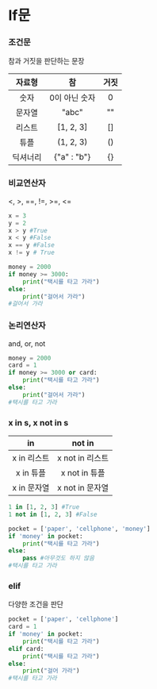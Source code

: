 # If문

### 조건문

참과 거짓을 판단하는 문장

|  자료형  |      참       | 거짓 |
| :------: | :-----------: | :--: |
|   숫자   | 0이 아닌 숫자 |  0   |
|  문자열  |     "abc"     |  ""  |
|  리스트  |   [1, 2, 3]   |  []  |
|   튜플   |   (1, 2, 3)   |  ()  |
| 딕셔너리 |  {"a" : "b"}  |  {}  |



### 비교연산자

<, >, ==, !=, >=, <=

```python
x = 3
y = 2
x > y #True
x < y #False
x == y #False
x != y # True

money = 2000
if money >= 3000:
    print("택시를 타고 가라")
else:
    print("걸어서 가라")
#걸어서 가라
```

### 논리연산자

and, or, not

```python
money = 2000
card = 1
if money >= 3000 or card:
    print("택시를 타고 가라")
else:
    print("걸어서 가라")
#택시를 타고 가라
```



### x in s, x not in s

|     in      |     not in      |
| :---------: | :-------------: |
| x in 리스트 | x not in 리스트 |
|  x in 튜플  |  x not in 튜플  |
| x in 문자열 | x not in 문자열 |

```python
1 in [1, 2, 3] #True
1 not in [1, 2, 3] #False

pocket = ['paper', 'cellphone', 'money']
if 'money' in pocket:
    print("택시를 타고 가라")
else: 
    pass #아무것도 하지 않음
#택시를 타고 가라
```



### elif

다양한 조건을 판단

```python
pocket = ['paper', 'cellphone']
card = 1
if 'money' in pocket:
    print("택시를 타고 가라")
elif card:
    print("택시를 타고 가라")
else:
    print("걸어 가라")
#택시를 타고 가라
```

